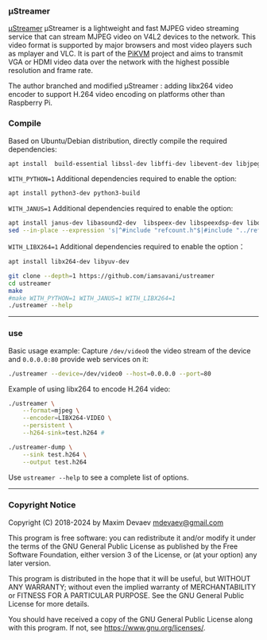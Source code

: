 ### µStreamer

[µStreamer](https://github.com/pikvm/ustreamer) µStreamer is a lightweight and fast MJPEG video streaming service that can stream MJPEG video on V4L2 devices to the network. This video format is supported by major browsers and most video players such as mplayer and VLC. It is part of the [PiKVM](https://github.com/pikvm/pikvm) project and aims to transmit VGA or HDMI video data over the network with the highest possible resolution and frame rate.

The author branched and modified µStreamer : adding libx264 video encoder to support H.264 video encoding on platforms other than Raspberry Pi.


### Compile

Based on Ubuntu/Debian distribution, directly compile the required dependencies:

```bash
apt install  build-essential libssl-dev libffi-dev libevent-dev libjpeg-dev libbsd-dev libudev-dev git pkg-config
```
`WITH_PYTHON=1` Additional dependencies required to enable the option:
```bash
apt install python3-dev python3-build
```
`WITH_JANUS=1` Additional dependencies required to enable the option:
```bash
apt install janus-dev libasound2-dev  libspeex-dev libspeexdsp-dev libopus-dev
sed --in-place --expression 's|^#include "refcount.h"$|#include "../refcount.h"|g' /usr/include/janus/plugins/plugin.h
```
`WITH_LIBX264=1` Additional dependencies required to enable the option：
```bash
apt install libx264-dev libyuv-dev
```


```bash
git clone --depth=1 https://github.com/iamsavani/ustreamer
cd ustreamer
make
#make WITH_PYTHON=1 WITH_JANUS=1 WITH_LIBX264=1
./ustreamer --help
```


-----
### use

Basic usage example: Capture `/dev/video0` the video stream of the device and `0.0.0.0:80` provide web services on it:
```bash
./ustreamer --device=/dev/video0 --host=0.0.0.0 --port=80
```

Example of using libx264 to encode H.264 video:


```bash
./ustreamer \
    --format=mjpeg \
    --encoder=LIBX264-VIDEO \
    --persistent \
    --h264-sink=test.h264 #

./ustreamer-dump \
    --sink test.h264 \
    --output test.h264
```
Use ```ustreamer --help``` to see a complete list of options.

-----
### Copyright Notice
Copyright (C) 2018-2024 by Maxim Devaev mdevaev@gmail.com

This program is free software: you can redistribute it and/or modify
it under the terms of the GNU General Public License as published by
the Free Software Foundation, either version 3 of the License, or
(at your option) any later version.

This program is distributed in the hope that it will be useful,
but WITHOUT ANY WARRANTY; without even the implied warranty of
MERCHANTABILITY or FITNESS FOR A PARTICULAR PURPOSE.  See the
GNU General Public License for more details.

You should have received a copy of the GNU General Public License
along with this program.  If not, see https://www.gnu.org/licenses/.
